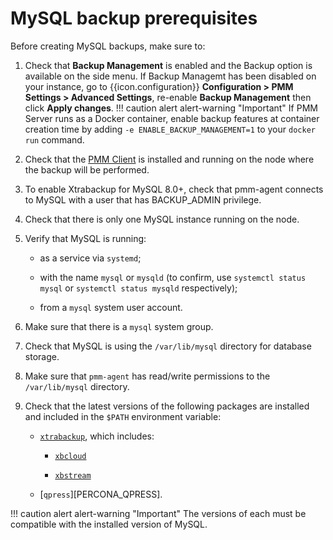 # MySQL backup prerequisites

Before creating MySQL backups, make sure to:

1. Check that **Backup Management** is enabled and the <i class="uil uil-history"></i> Backup option is available on the side menu. If Backup Managemt has been disabled on your instance, go to {{icon.configuration}} **Configuration > PMM Settings > Advanced Settings**, re-enable **Backup Management** then click **Apply changes**.
   !!! caution alert alert-warning "Important"
    If PMM Server runs as a Docker container, enable backup features at container creation time by adding `-e ENABLE_BACKUP_MANAGEMENT=1` to your `docker run` command.

2. Check that the [PMM Client](../../setting-up/client/index.md) is installed and running on the node where the backup will be performed.

3. To enable Xtrabackup for MySQL 8.0+, check that pmm-agent connects to MySQL with a user that has BACKUP_ADMIN privilege.

4. Check that there is only one MySQL instance running on the node.

5. Verify that MySQL is running:

    - as a service via `systemd`;

    - with the name `mysql` or `mysqld` (to confirm, use `systemctl status mysql` or `systemctl status mysqld` respectively);

    - from a `mysql` system user account.

6. Make sure that there is a `mysql` system group.

7. Check that MySQL is using the `/var/lib/mysql` directory for database storage.

8.  Make sure that `pmm-agent` has read/write permissions to the `/var/lib/mysql` directory.

9. Check that the latest versions of the following packages are installed and included in the `$PATH` environment variable:

    - [`xtrabackup`](https://www.percona.com/software/mysql-database/percona-xtrabackup), which includes:

        - [`xbcloud`](https://www.percona.com/doc/percona-xtrabackup/2.3/xbcloud/xbcloud.html)

        - [`xbstream`](https://www.percona.com/doc/percona-xtrabackup/2.3/xbstream/xbstream.html)

    - [`qpress`][PERCONA_QPRESS].

!!! caution alert alert-warning "Important"
       The versions of each must be compatible with the installed version of MySQL.
